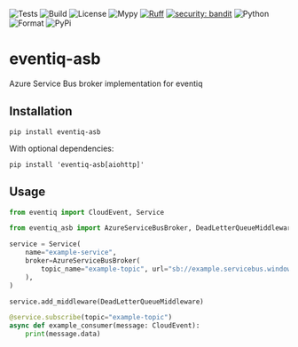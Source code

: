 ![Tests](https://github.com/asynq-io/eventiq-asb/workflows/Tests/badge.svg)
![Build](https://github.com/asynq-io/eventiq-asb/workflows/Publish/badge.svg)
![License](https://img.shields.io/github/license/asynq-io/eventiq-asb)
![Mypy](https://img.shields.io/badge/mypy-checked-blue)
[![Ruff](https://img.shields.io/endpoint?url=https://raw.githubusercontent.com/charliermarsh/ruff/main/assets/badge/v1.json)](https://github.com/charliermarsh/ruff)
[![security: bandit](https://img.shields.io/badge/security-bandit-yellow.svg)](https://github.com/PyCQA/bandit)
![Python](https://img.shields.io/pypi/pyversions/eventiq-asb)
![Format](https://img.shields.io/pypi/format/eventiq-asb)
![PyPi](https://img.shields.io/pypi/v/eventiq-asb)

# eventiq-asb

Azure Service Bus broker implementation for eventiq


## Installation

```shell
pip install eventiq-asb
```

With optional dependencies:

```shell
pip install 'eventiq-asb[aiohttp]'
```


## Usage

```python
from eventiq import CloudEvent, Service

from eventiq_asb import AzureServiceBusBroker, DeadLetterQueueMiddleware

service = Service(
    name="example-service",
    broker=AzureServiceBusBroker(
        topic_name="example-topic", url="sb://example.servicebus.windows.net/"
    ),
)

service.add_middleware(DeadLetterQueueMiddleware)

@service.subscribe(topic="example-topic")
async def example_consumer(message: CloudEvent):
    print(message.data)

```

